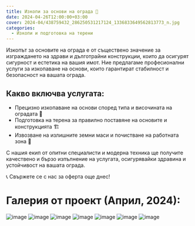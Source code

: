 ```yaml
---
title: Изкопи за основи на ограда 🚧
date: 2024-04-26T12:00:00+03:00
cover: 2024-04/438759432_286250531217124_1336833649562813773_n.jpg
categories:
  - Изкопи и подготовка на терени
---
```


Изкопът за основите на ограда е от съществено значение за изграждането на здрави и дълготрайни конструкции, които да осигурят сигурност и естетика на вашия имот. Ние предлагаме професионални услуги за изкопаване на основи, които гарантират стабилност и безопасност на вашата ограда.

## Какво включва услугата:

- Прецизно изкопаване на основи според типа и височината на оградата 📏
- Подготовка на терена за правилно поставяне на основите и конструкцията 🏗️
- Извозване на излишните земни маси и почистване на работната зона 🚛

С нашия екип от опитни специалисти и модерна техника ще получите качествено и бързо изпълнение на услугата, осигурявайки здравина и устойчивост на вашата ограда.

📞 Свържете се с нас за оферта още днес!

# Галерия от проект (Април, 2024):

![image](2024-04/438725817_286250494550461_6910083496003884413_n.jpg)
![image](2024-04/438759432_286250531217124_1336833649562813773_n.jpg)
![image](2024-04/438789523_286250507883793_1909965469909162878_n.jpg)
![image](2024-04/438830632_286250467883797_6889956163361631898_n.jpg)
![image](2024-04/438834013_286250611217116_2447834142133116149_n.jpg)
![image](2024-04/440561492_286250564550454_4722507264925554451_n.jpg)
![image](2024-04/440752123_286250451217132_6900059990410285576_n.jpg)
